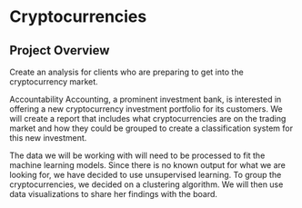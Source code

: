 # Cryptocurrencies

## Project Overview

Create an analysis for clients who are preparing to get into the cryptocurrency market.

Accountability Accounting, a prominent investment bank, is interested in offering a new cryptocurrency investment portfolio for its customers. We will create a report that includes what cryptocurrencies are on the trading market and how they could be grouped to create a classification system for this new investment.

The data we will be working with will need to be processed to fit the machine learning models. Since there is no known output for what we are looking for, we have decided to use unsupervised learning. To group the cryptocurrencies, we decided on a clustering algorithm. We will then use data visualizations to share her findings with the board.
